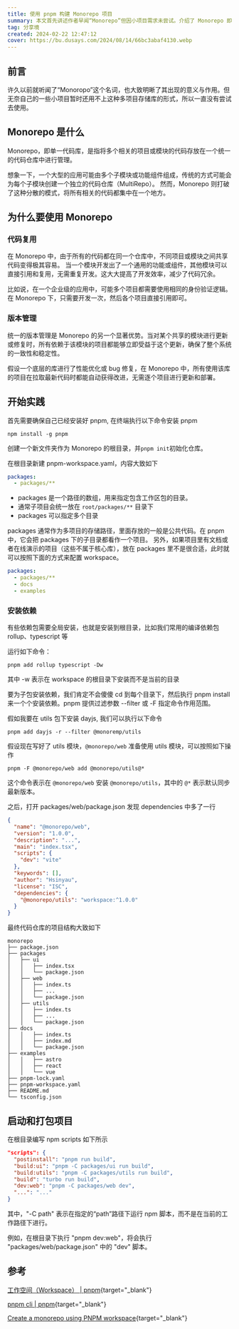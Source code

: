 ```yaml
---
title: 使用 pnpm 构建 Monorepo 项目
summary: 本文首先讲述作者早闻“Monorepo”但因小项目需求未尝试。介绍了 Monorepo 即单一代码库，将多个相关项目或模块代码统一存放管理，打破传统分散模式。阐述使用 Monorepo 可实现代码复用和统一版本管理的优势。接着详细介绍使用 pnpm 构建 Monorepo 项目的实践步骤，包括安装、配置、安装依赖、模块使用、项目结构等。
tag: 分享境
created: 2024-02-22 12:47:12
cover: https://bu.dusays.com/2024/08/14/66bc3abaf4130.webp
---
```


## 前言

许久以前就听闻了“Monoropo”这个名词，也大致明晰了其出现的意义与作用。但无奈自己的一些小项目暂时还用不上这种多项目存储库的形式，所以一直没有尝试去使用。

## Monorepo 是什么

Monorepo，即单一代码库，是指将多个相关的项目或模块的代码存放在一个统一的代码仓库中进行管理。

想象一下，一个大型的应用可能由多个子模块或功能组件组成，传统的方式可能会为每个子模块创建一个独立的代码仓库（MultiRepo）。
然而，Monorepo 则打破了这种分散的模式，将所有相关的代码都集中在一个地方。

## 为什么要使用 Monorepo

### 代码复用

在 Monorepo 中，由于所有的代码都在同一个仓库中，不同项目或模块之间共享代码变得极其容易。
当一个模块开发出了一个通用的功能或组件，其他模块可以直接引用和复用，无需重复开发。这大大提高了开发效率，减少了代码冗余。

比如说，在一个企业级的应用中，可能多个项目都需要使用相同的身份验证逻辑。在 Monorepo 下，只需要开发一次，然后各个项目直接引用即可。

### 版本管理

统一的版本管理是 Monorepo 的另一个显著优势。当对某个共享的模块进行更新或修复时，所有依赖于该模块的项目都能够立即受益于这个更新，确保了整个系统的一致性和稳定性。

假设一个底层的库进行了性能优化或 bug 修复，在 Monorepo 中，所有使用该库的项目在拉取最新代码时都能自动获得改进，无需逐个项目进行更新和部署。

## 开始实践

首先需要确保自己已经安装好 pnpm, 在终端执行以下命令安装 pnpm

```shell
npm install -g pnpm
```

创建一个新文件夹作为 Monorepo 的根目录，并`pnpm init`初始化仓库。

在根目录新建 pnpm-workspace.yaml，内容大致如下

```yaml
packages:
  - packages/**
```

- packages 是一个路径的数组，用来指定包含工作区包的目录。
- 通常子项目会统一放在 `root/packages/**` 目录下
- packages 可以指定多个目录

packages 通常作为多项目的存储路径，里面存放的一般是公共代码。在 pnpm 中，它会把 packages 下的子目录都看作一个项目。
另外，如果项目里有文档或者在线演示的项目（这些不属于核心库），放在 packages 里不是很合适，此时就可以按照下面的方式来配置 workspace。

```yaml
packages:
  - packages/**
  - docs
  - examples
```

### 安装依赖

有些依赖包需要全局安装，也就是安装到根目录，比如我们常用的编译依赖包 rollup、typescript 等

运行如下命令：

```shell
pnpm add rollup typescript -Dw
```

其中 -w 表示在 workspace 的根目录下安装而不是当前的目录

要为子包安装依赖，我们肯定不会傻傻 cd 到每个目录下，然后执行 pnpm install 来一个个安装依赖。pnpm 提供过滤参数 --filter 或 -F 指定命令作用范围。

假如我要在 utils 包下安装 dayjs, 我们可以执行以下命令

```shell
pnpm add dayjs -r --filter @monoremp/utils
```

假设现在写好了 utils 模块，`@monorepo/web` 准备使用 utils 模块，可以按照如下操作

```shell
pnpm -F @monorepo/web add @monorepo/utils@*
```

这个命令表示在 `@monorepo/web` 安装 `@monorepo/utils`，其中的 `@*` 表示默认同步最新版本。

之后，打开 packages/web/package.json 发现 dependencies 中多了一行

```json
{
  "name": "@monorepo/web",
  "version": "1.0.0",
  "description": "...",
  "main": "index.tsx",
  "scripts": {
    "dev": "vite"
  },
  "keywords": [],
  "author": "Hsinyau",
  "license": "ISC",
  "dependencies": {
    "@monorepo/utils": "workspace:^1.0.0"
  }
}
```

最终代码仓库的项目结构大致如下

```shell
monorepo
├── package.json
├── packages
│   ├── ui
│   │   ├── index.tsx
│   │   └── package.json
│   ├── web
│   │   ├── index.ts
│   │   ├── ...
│   │   └── package.json
│   ├── utils
│   │   ├── index.ts
│   │   ├── ...
│   │   └── package.json
├── docs
│   │   ├── index.ts
│   │   ├── index.md
│   │   └── package.json
├── examples
│   │   ├── astro
│   │   ├── react
│   │   └── vue
├── pnpm-lock.yaml
├── pnpm-workspace.yaml
├── README.md
└── tsconfig.json
```

## 启动和打包项目

在根目录编写 npm scripts 如下所示

```json
"scripts": {
  "postinstall": "pnpm run build",
  "build:ui": "pnpm -C packages/ui run build",
  "build:utils": "pnpm -C packages/utils run build",
  "build": "turbo run build",
  "dev:web": "pnpm -C packages/web dev",
  "...": "..."
}
```

其中，"-C path" 表示在指定的“path”路径下运行 npm 脚本，而不是在当前的工作路径下进行。

例如，在根目录下执行 "pnpm dev:web"，将会执行 "packages/web/package.json" 中的 "dev" 脚本。

## 参考

[工作空间（Workspace） | pnpm](https://pnpm.io/zh/workspaces){target="_blank"}

[pnpm cli | pnpm](https://pnpm.io/pnpm-cli#-c-path---dir-path){target="_blank"}

[Create a monorepo using PNPM workspace](https://dev.to/vinomanick/create-a-monorepo-using-pnpm-workspace-1ebn){target="_blank"}
